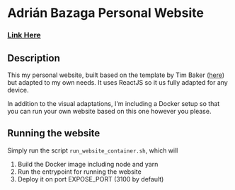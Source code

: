 # Adrián Bazaga Personal Website 
### <a href="https://bazaga.ai/">Link Here</a> 

## Description
This my personal website, built based on the template by Tim Baker (<a href="https://github.com/tbakerx/react-resume-template">here</a>) but adapted to my own needs. It uses ReactJS so it us fully adapted for any device.

In addition to the visual adaptations, I'm including a Docker setup so that you can run your own website based on this one however you please.

## Running the website
Simply run the script `run_website_container.sh`, which will

1. Build the Docker image including node and yarn
2. Run the entrypoint for running the website
3. Deploy it on port EXPOSE_PORT (3100 by default)